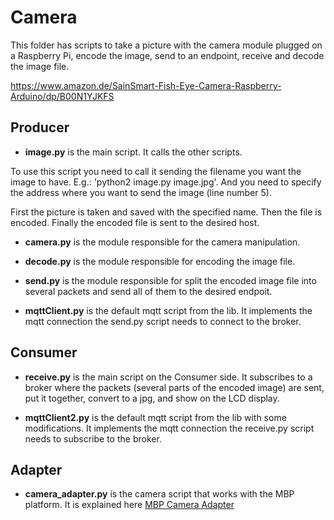 # Camera

This folder has scripts to take a picture with the camera module plugged on a Raspberry Pi, encode the image, send to an endpoint, receive and decode the image file.

https://www.amazon.de/SainSmart-Fish-Eye-Camera-Raspberry-Arduino/dp/B00N1YJKFS

## Producer 
* **image.py** is the main script. It calls the other scripts. 

To use this script you need to call it sending the filename you want the image to have. E.g.: 'python2 image.py image.jpg'. And you need to specify the address where you want to send the image (line number 5). 

First the picture is taken and saved with the specified name.
Then the file is encoded.
Finally the encoded file is sent to the desired host.

* **camera.py** is the module responsible for the camera manipulation.

* **decode.py** is the module responsible for encoding the image file.

* **send.py** is the module responsible for split the encoded image file into several packets and send all of them to the desired endpoit.

* **mqttClient.py** is the default mqtt script from the lib. It implements the mqtt connection the send.py script needs to connect to the broker.

## Consumer

* **receive.py** is the main script on the Consumer side. It subscribes to a broker where the packets (several parts of the encoded image) are sent, put it together, convert to a jpg, and show on the LCD display.

* **mqttClient2.py** is the default mqtt script from the lib with some modifications. It implements the mqtt connection the receive.py script needs to subscribe to the broker.

## Adapter

* **camera_adapter.py** is the camera script that works with the MBP platform. It is explained here [MBP Camera Adapter](../../MBP/camera_adapter)